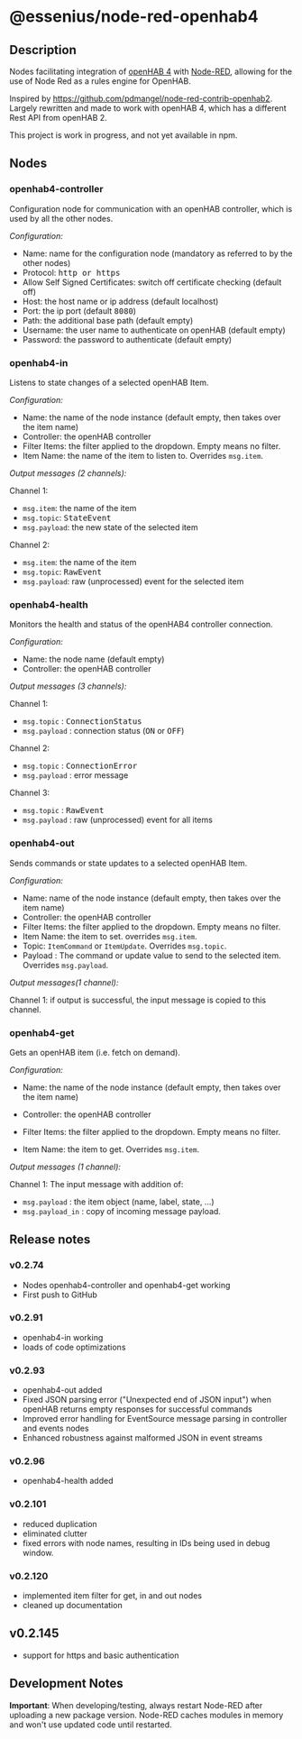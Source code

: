# @essenius/node-red-openhab4

## Description

Nodes facilitating integration of [openHAB 4](http://www.openhab.org) with [Node-RED](http://nodered.org), allowing for the use of Node Red as a rules engine for OpenHAB.

Inspired by https://github.com/pdmangel/node-red-contrib-openhab2. Largely rewritten and made to work with openHAB 4, which has a different Rest API from openHAB 2.

This project is work in progress, and not yet available in npm.

## Nodes

### openhab4-controller

Configuration node for communication with an openHAB controller, which is used by all the other nodes.

*Configuration:*
- Name: name for the configuration node (mandatory as referred to by the other nodes)
- Protocol: <kbd>http<kbd> or <kbd>https</kbd>
- Allow Self Signed Certificates: switch off certificate checking (default off)
- Host: the host name or ip address (default localhost)
- Port: the ip port (default <kbd>8080</kbd>)
- Path: the additional base path (default empty)
- Username: the user name to authenticate on openHAB (default empty)
- Password: the password to authenticate (default empty)

### openhab4-in

Listens to state changes of a selected openHAB Item.

*Configuration:*
- Name: the name of the node instance (default empty, then takes over the item name)
- Controller: the openHAB controller
- Filter Items: the filter applied to the dropdown. Empty means no filter.
- Item Name: the name of the item to listen to. Overrides <code>msg.item</code>.

*Output messages (2 channels):*

Channel 1:
- <code>msg.item</code>: the name of the item
- <code>msg.topic</code>: <kbd>StateEvent</kbd>
- <code>msg.payload</code>: the new state of the selected item

Channel 2:
- <code>msg.item</code>: the name of the item
- <code>msg.topic</code>: <kbd>RawEvent</kbd>
- <code>msg.payload</code>:  raw (unprocessed) event for the selected item

### openhab4-health

Monitors the health and status of the openHAB4 controller connection.

*Configuration:*
- Name: the node name (default empty)
- Controller: the openHAB controller

*Output messages (3 channels):*

Channel 1:
- <code>msg.topic</code> : <kbd>ConnectionStatus</kbd>
- <code>msg.payload</code> : connection status (<kbd>ON</kbd> or <kbd>OFF</kbd>)

Channel 2:
- <code>msg.topic</code> : <kbd>ConnectionError</kbd>
- <code>msg.payload</code> : error message

Channel 3:
- <code>msg.topic</code> : <kbd>RawEvent</kbd>
- <code>msg.payload</code> :  raw (unprocessed) event for all items

### openhab4-out

Sends commands or state updates to a selected openHAB Item.

*Configuration:*
- Name: name of the node instance (default empty, then takes over the item name)
- Controller: the openHAB controller
- Filter Items: the filter applied to the dropdown. Empty means no filter. 
- Item Name: the item to set. overrides <code>msg.item</code>.
- Topic: <code>ItemCommand</code> or <code>ItemUpdate</code>. Overrides <code>msg.topic</code>.
- Payload : The command or update value to send to the selected item. Overrides <code>msg.payload</code>.

*Output messages(1 channel):*

Channel 1: if output is successful, the input message is copied to this channel.

### openhab4-get

Gets an openHAB item (i.e. fetch on demand).

*Configuration:*
- Name: the name of the node instance (default empty, then takes over the item name) 
- Controller: the openHAB controller
- Filter Items: the filter applied to the dropdown. Empty means no filter.

- Item Name: the item to get. Overrides <code>msg.item</code>.

*Output messages (1 channel):*

Channel 1:
The input message with addition of:
- <code>msg.payload</code> : the item object (name, label, state, ...)
- <code>msg.payload_in</code> : copy of incoming message payload.

## Release notes

### v0.2.74

- Nodes openhab4-controller and openhab4-get working 
- First push to GitHub

### v0.2.91
- openhab4-in working
- loads of code optimizations

### v0.2.93
- openhab4-out added
- Fixed JSON parsing error ("Unexpected end of JSON input") when openHAB returns empty responses for successful commands
- Improved error handling for EventSource message parsing in controller and events nodes
- Enhanced robustness against malformed JSON in event streams

### v0.2.96
- openhab4-health added

### v0.2.101
- reduced duplication
- eliminated clutter
- fixed errors with node names, resulting in IDs being used in debug window.

### v0.2.120
- implemented item filter for get, in and out nodes
- cleaned up documentation
  
## v0.2.145
- support for https and basic authentication

## Development Notes

**Important**: When developing/testing, always restart Node-RED after uploading a new package version. Node-RED caches modules in memory and won't use updated code until restarted.